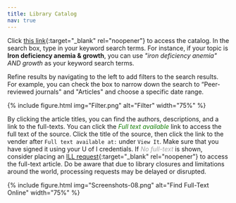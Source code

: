 ```yaml
---
title: Library Catalog
nav: true
---
```


Click [this link](https://www.lib.uidaho.edu/){:target="_blank" rel="noopener"} to access the catalog. In the search box, type in your keyword search terms. For instance, if your topic is **Iron deficiency anemia & growth**, you can use *"iron deficiency anemia" AND growth* as your keyword search terms. 


Refine results by navigating to the left to add filters to the search results. For example, you can check the box to narrow down the search to “Peer-reviewed journals" and "Articles" and choose a specific date range.

{% include figure.html img="Filter.png" alt="Filter" width="75%" %}

By clicking the article titles, you can find the authors, descriptions, and a link to the full-texts. You can click the *<span style="color:#0F7D00;">Full text available</span>* link to access the full text of the source. Click the title of the source, then click the link to the vender after `Full text available at:` under `View It`. Make sure that you have signed it using your U of I credentials. If *<span style="color:#A2A2A2;">No full-text</span>* is shown, consider placing an [ILL request](https://www.lib.uidaho.edu/services/ill/){:target="_blank" rel="noopener"} to access the full-text article. Do be aware that due to library closures and limitations around the world, processing requests may be delayed or disrupted.

{% include figure.html img="Screenshots-08.png" alt="Find Full-Text Online" width="75%" %}